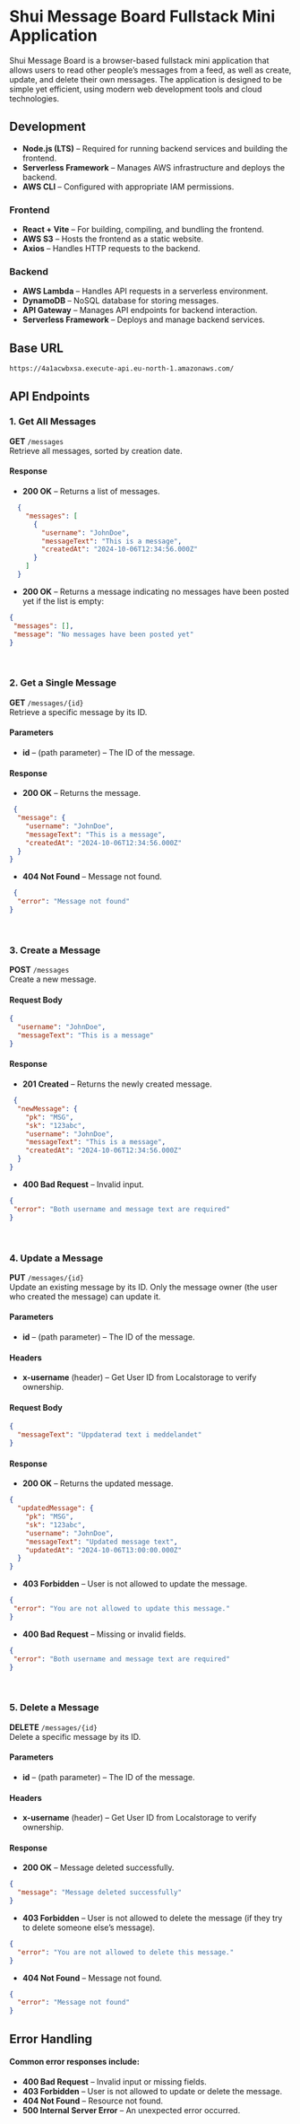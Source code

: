 # Shui Message Board Fullstack Mini Application
Shui Message Board is a browser-based fullstack mini application that allows users to read other people’s messages from a feed, as well as create, update, and delete their own messages. The application is designed to be simple yet efficient, using modern web development tools and cloud technologies.
## Development
- **Node.js (LTS)** – Required for running backend services and building the frontend.
- **Serverless Framework** – Manages AWS infrastructure and deploys the backend.
- **AWS CLI** – Configured with appropriate IAM permissions.
### Frontend
- **React + Vite** – For building, compiling, and bundling the frontend.
- **AWS S3** – Hosts the frontend as a static website.
- **Axios** – Handles HTTP requests to the backend.
### Backend
- **AWS Lambda** – Handles API requests in a serverless environment.
- **DynamoDB** – NoSQL database for storing messages.
- **API Gateway** – Manages API endpoints for backend interaction.
- **Serverless Framework** – Deploys and manage backend services.
## Base URL
`https://4a1acwbxsa.execute-api.eu-north-1.amazonaws.com/`
## API Endpoints
### 1. Get All Messages
**GET** `/messages`  
Retrieve all messages, sorted by creation date.
#### Response
- **200 OK** – Returns a list of messages.
```json
  {
    "messages": [
      {
        "username": "JohnDoe",
        "messageText": "This is a message",
        "createdAt": "2024-10-06T12:34:56.000Z"
      }
    ]
  }
```
- **200 OK** – Returns a message indicating no messages have been posted yet if the list is empty:
 ```json
{
  "messages": [],
  "message": "No messages have been posted yet"
}
```
<br>

### 2. Get a Single Message
**GET** `/messages/{id}`  
Retrieve a specific message by its ID.
#### Parameters
- **id** – (path parameter) – The ID of the message.
#### Response
- **200 OK** – Returns the message.
```json
 {
  "message": {
    "username": "JohnDoe",
    "messageText": "This is a message",
    "createdAt": "2024-10-06T12:34:56.000Z"
  }
}
```
- **404 Not Found** – Message not found.
```json
 {
  "error": "Message not found"
}
```
<br>

### 3. Create a Message
**POST** `/messages`  
Create a new message.
#### Request Body
```json
{
  "username": "JohnDoe",
  "messageText": "This is a message"
}
```
#### Response
- **201 Created** – Returns the newly created message.
```json
 {
  "newMessage": {
    "pk": "MSG",
    "sk": "123abc",
    "username": "JohnDoe",
    "messageText": "This is a message",
    "createdAt": "2024-10-06T12:34:56.000Z"
  }
}
```
- **400 Bad Request** – Invalid input.
 ```json
{
  "error": "Both username and message text are required"
}
```
<br>

### 4. Update a Message
**PUT** `/messages/{id}`  
Update an existing message by its ID. Only the message owner (the user who created the message) can update it.
#### Parameters
- **id** – (path parameter) – The ID of the message.
#### Headers
- **x-username** (header) – Get User ID from Localstorage to verify ownership.
#### Request Body
```json
{
  "messageText": "Uppdaterad text i meddelandet"
}
```
#### Response
- **200 OK** – Returns the updated message.
```json
{
  "updatedMessage": {
    "pk": "MSG",
    "sk": "123abc",
    "username": "JohnDoe",
    "messageText": "Updated message text",
    "updatedAt": "2024-10-06T13:00:00.000Z"
  }
}
```
- **403 Forbidden** – User is not allowed to update the message.
 ```json
{
  "error": "You are not allowed to update this message."
}
```
- **400 Bad Request** – Missing or invalid fields.
 ```json
{
  "error": "Both username and message text are required"
}
```
<br>

### 5. Delete a Message
**DELETE** `/messages/{id}`  
Delete a specific message by its ID.
#### Parameters
- **id** – (path parameter) – The ID of the message.
#### Headers
- **x-username** (header) – Get User ID from Localstorage to verify ownership.
#### Response
- **200 OK** – Message deleted successfully.
```json
{
  "message": "Message deleted successfully"
}
```
- **403 Forbidden** – User is not allowed to delete the message (if they try to delete someone else’s message).
```json
{
  "error": "You are not allowed to delete this message."
}
```
- **404 Not Found** – Message not found.
```json
{
  "error": "Message not found"
}
```
## Error Handling
#### Common error responses include:
- **400 Bad Request** – Invalid input or missing fields.
- **403 Forbidden** – User is not allowed to update or delete the message.
- **404 Not Found** – Resource not found.
- **500 Internal Server Error** – An unexpected error occurred.
